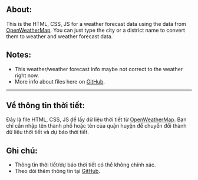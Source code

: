 ## About:

This is the HTML, CSS, JS for a weather forecast data using the data from [OpenWeatherMap](https://openweathermap.org).
You can just type the city or a district name to convert them to weather and weather forecast data.
## Notes:

- This weather/weather forecast info maybe not correct to the weather right now.
- More info about files here on [GitHub](https://github.com/minhnhan175/weather-info).

---

## Về thông tin thời tiết:

Đây là file HTML, CSS, JS để lấy dữ liệu thời tiết từ [OpenWeatherMap](https://openweathermap.org/).
Bạn chỉ cần nhập tên thành phố hoặc tên của quận huyện để chuyển đổi thành dữ liệu thời tiết và dự báo thời tiết.
## Ghi chú:

- Thông tin thời tiết/dự báo thời tiết có thể không chính xác.
- Theo dõi thêm thông tin tại [GitHub](https://github.com/minhnhan175/weather-info).